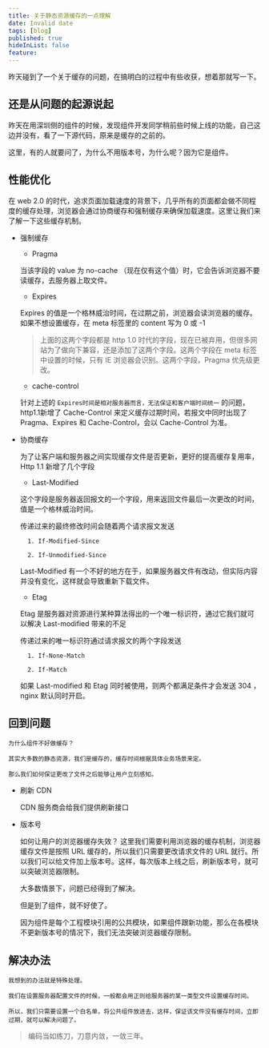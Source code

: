 ```yaml
---
title: 关于静态资源缓存的一点理解
date: Invalid date
tags: [blog]
published: true
hideInList: false
feature: 
---
```


昨天碰到了一个关于缓存的问题，在搞明白的过程中有些收获，想着那就写一下。

## 还是从问题的起源说起

昨天在用深圳侧的组件的时候，发现组件开发同学稍前些时候上线的功能，自己这边并没有，看了一下源代码，原来是缓存的之前的。

这里，有的人就要问了，为什么不用版本号，为什么呢？因为它是组件。

## 性能优化

在 web 2.0 的时代，追求页面加载速度的背景下，几乎所有的页面都会做不同程度的缓存处理，浏览器会通过协商缓存和强制缓存来确保加载速度。这里让我们来了解一下这些缓存机制。

* 强制缓存

    * Pragma

    当该字段的 value 为 no-cache （现在仅有这个值）时，它会告诉浏览器不要读缓存，去服务器上取文件。

    * Expires

    Expires 的值是一个格林威治时间，在过期之前，浏览器会读浏览器的缓存。如果不想设置缓存，在 meta 标签里的 content 写为 0 或 -1

    > 上面的这两个字段都是 http 1.0 时代的字段，现在已被弃用，但很多网站为了做向下兼容，还是添加了这两个字段。这两个字段在 meta 标签中设置的时候，只有 IE 浏览器会识别。这两个字段，Pragma 优先级更改。

    * cache-control

    针对上述的 `Expires时间是相对服务器而言，无法保证和客户端时间统一` 的问题，http1.1新增了 Cache-Control 来定义缓存过期时间，若报文中同时出现了 Pragma、Expires 和 Cache-Control，会以 Cache-Control 为准。

* 协商缓存

    为了让客户端和服务器之间实现缓存文件是否更新，更好的提高缓存复用率，Http 1.1 新增了几个字段

    * Last-Modified

    这个字段是服务器返回报文的一个字段，用来返回文件最后一次更改的时间，值是一个格林威治时间。

    传递过来的最终修改时间会随着两个请求报文发送

        1. If-Modified-Since

        2. If-Unmodified-Since

    Last-Modified 有一个不好的地方在于，如果服务器文件有改动，但实际内容并没有变化，这样就会导致重新下载文件。

    * Etag

    Etag 是服务器对资源进行某种算法得出的一个唯一标识符，通过它我们就可以解决 Last-modified 带来的不足

    传递过来的唯一标识符通过请求报文的两个字段发送

        1. If-None-Match

        2. If-Match

    如果 Last-modified 和 Etag 同时被使用，则两个都满足条件才会发送 304 ， nginx 默认同时开启。

## 回到问题

    为什么组件不好做缓存？

    其实大多数的静态资源，我们是缓存的，缓存时间根据具体业务场景来定。

    那么我们如何保证更改了文件之后能够让用户立刻感知。

* 刷新 CDN

    CDN 服务商会给我们提供刷新接口

* 版本号

    如何让用户的浏览器缓存失效？ 这里我们需要利用浏览器的缓存机制，浏览器缓存文件是按照 URL 缓存的，所以我们只需要更改请求文件的 URL 就行。所以我们可以给文件加上版本号。这样，每次版本上线之后，刷新版本号，就可以突破浏览器限制。

    大多数情景下，问题已经得到了解决。

    但是到了组件，就不好使了。

    因为组件是每个工程模块引用的公共模块，如果组件跟新功能，那么在各模块不更新版本号的情况下，我们无法突破浏览器缓存限制。

## 解决办法

    我想到的办法就是特殊处理。

    我们在设置服务器配置文件的时候，一般都会用正则给服务器的某一类型文件设置缓存时间。

    所以，我们只需要设置一个白名单，将公共组件放进去，这样，保证该文件没有缓存时间，立即过期，就可以解决问题了。

> 编码当如练刀，刀意内敛，一敛三年。




    
    
